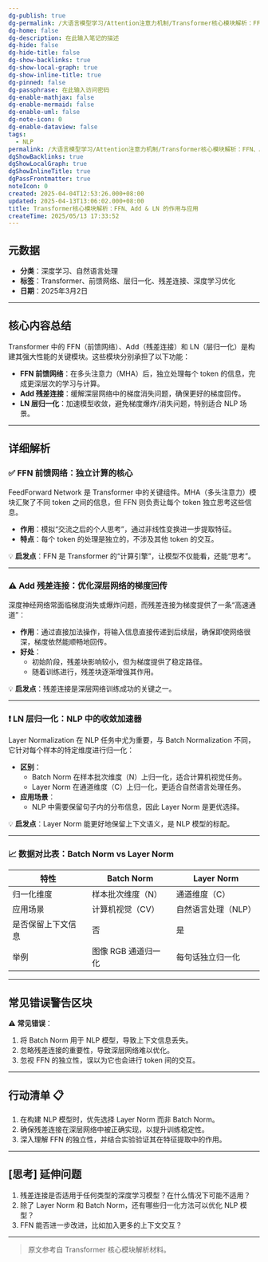 ```yaml
---
dg-publish: true
dg-permalink: /大语言模型学习/Attention注意力机制/Transformer核心模块解析：FFN、Add-&-LN-的作用与应用
dg-home: false
dg-description: 在此输入笔记的描述
dg-hide: false
dg-hide-title: false
dg-show-backlinks: true
dg-show-local-graph: true
dg-show-inline-title: true
dg-pinned: false
dg-passphrase: 在此输入访问密码
dg-enable-mathjax: false
dg-enable-mermaid: false
dg-enable-uml: false
dg-note-icon: 0
dg-enable-dataview: false
tags:
  - NLP
permalink: /大语言模型学习/Attention注意力机制/Transformer核心模块解析：FFN、Add-&-LN-的作用与应用/
dgShowBacklinks: true
dgShowLocalGraph: true
dgShowInlineTitle: true
dgPassFrontmatter: true
noteIcon: 0
created: 2025-04-04T12:53:26.000+08:00
updated: 2025-04-13T13:06:02.000+08:00
title: Transformer核心模块解析：FFN、Add & LN 的作用与应用
createTime: 2025/05/13 17:33:52
---
```




## 元数据
- **分类**：深度学习、自然语言处理
- **标签**：Transformer、前馈网络、层归一化、残差连接、深度学习优化
- **日期**：2025年3月2日  

---



## 核心内容总结
Transformer 中的 FFN（前馈网络）、Add（残差连接）和 LN（层归一化）是构建其强大性能的关键模块。这些模块分别承担了以下功能：
- **FFN 前馈网络**：在多头注意力（MHA）后，独立处理每个 token 的信息，完成更深层次的学习与计算。
- **Add 残差连接**：缓解深层网络中的梯度消失问题，确保更好的梯度回传。
- **LN 层归一化**：加速模型收敛，避免梯度爆炸/消失问题，特别适合 NLP 场景。

---



## 详细解析

### ✅ **FFN 前馈网络：独立计算的核心**
FeedForward Network 是 Transformer 中的关键组件。MHA（多头注意力）模块汇聚了不同 token 之间的信息，但 FFN 则负责让每个 token 独立思考这些信息。
- **作用**：模拟“交流之后的个人思考”，通过非线性变换进一步提取特征。
- **特点**：每个 token 的处理是独立的，不涉及其他 token 的交互。

💡 **启发点**：FFN 是 Transformer 的“计算引擎”，让模型不仅能看，还能“思考”。

---


### ⚠️ **Add 残差连接：优化深层网络的梯度回传**
深度神经网络常面临梯度消失或爆炸问题，而残差连接为梯度提供了一条“高速通道”：
- **作用**：通过直接加法操作，将输入信息直接传递到后续层，确保即使网络很深，梯度依然能顺畅地回传。
- **好处**：
  - 初始阶段，残差块影响较小，但为梯度提供了稳定路径。
  - 随着训练进行，残差块逐渐增强其作用。

💡 **启发点**：残差连接是深层网络训练成功的关键之一。

---


### ❗️ **LN 层归一化：NLP 中的收敛加速器**
Layer Normalization 在 NLP 任务中尤为重要，与 Batch Normalization 不同，它针对每个样本的特定维度进行归一化：
- **区别**：
  - Batch Norm 在样本批次维度（N）上归一化，适合计算机视觉任务。
  - Layer Norm 在通道维度（C）上归一化，更适合自然语言处理任务。
- **应用场景**：
  - NLP 中需要保留句子内的分布信息，因此 Layer Norm 是更优选择。

💡 **启发点**：Layer Norm 能更好地保留上下文语义，是 NLP 模型的标配。

---


### 📈 数据对比表：Batch Norm vs Layer Norm
| 特性               | Batch Norm                  | Layer Norm                  |
|--------------------|----------------------------|-----------------------------|
| 归一化维度         | 样本批次维度（N）           | 通道维度（C）               |
| 应用场景           | 计算机视觉（CV）            | 自然语言处理（NLP）         |
| 是否保留上下文信息 | 否                         | 是                          |
| 举例               | 图像 RGB 通道归一化         | 每句话独立归一化            |

---



## 常见错误警告区块
⚠️ **常见错误**：
1. 将 Batch Norm 用于 NLP 模型，导致上下文信息丢失。
2. 忽略残差连接的重要性，导致深层网络难以优化。
3. 忽视 FFN 的独立性，误以为它也会进行 token 间的交互。

---



## 行动清单 📋
1. 在构建 NLP 模型时，优先选择 Layer Norm 而非 Batch Norm。
2. 确保残差连接在深层网络中被正确实现，以提升训练稳定性。
3. 深入理解 FFN 的独立性，并结合实验验证其在特征提取中的作用。

---



## [思考] 延伸问题
1. 残差连接是否适用于任何类型的深度学习模型？在什么情况下可能不适用？
2. 除了 Layer Norm 和 Batch Norm，还有哪些归一化方法可以优化 NLP 模型？
3. FFN 能否进一步改进，比如加入更多的上下文交互？

---

> 原文参考自 Transformer 核心模块解析材料。
